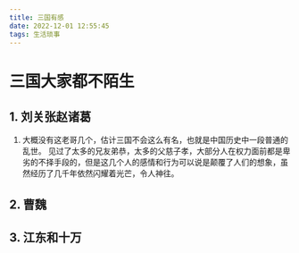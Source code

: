 ```yaml
---
title: 三国有感
date: 2022-12-01 12:55:45
tags: 生活琐事
---
```


# 三国大家都不陌生

## 1. 刘关张赵诸葛

1. 大概没有这老哥几个，估计三国不会这么有名，也就是中国历史中一段普通的乱世。 见过了太多的兄友弟恭，太多的父慈子孝，大部分人在权力面前都是卑劣的不择手段的，但是这几个人的感情和行为可以说是颠覆了人们的想象，虽然经历了几千年依然闪耀着光芒，令人神往。

## 2. 曹魏

## 3. 江东和十万
